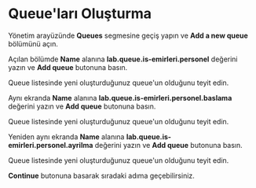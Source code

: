 # Queue'ları Oluşturma

Yönetim arayüzünde **Queues** segmesine geçiş yapın ve **Add a new queue** bölümünü açın.

Açılan bölümde **Name** alanına **lab.queue.is-emirleri.personel** değerini yazın ve **Add queue** butonuna basın.

Queue listesinde yeni oluşturduğunuz queue'un olduğunu teyit edin.

Aynı ekranda **Name** alanına **lab.queue.is-emirleri.personel.baslama** değerini yazın ve **Add queue** butonuna basın.

Queue listesinde yeni oluşturduğunuz queue'un olduğunu teyit edin.

Yeniden aynı ekranda **Name** alanına **lab.queue.is-emirleri.personel.ayrilma** değerini yazın ve **Add queue** butonuna basın.

Queue listesinde yeni oluşturduğunuz queue'un olduğunu teyit edin.

**Continue** butonuna basarak sıradaki adıma geçebilirsiniz.